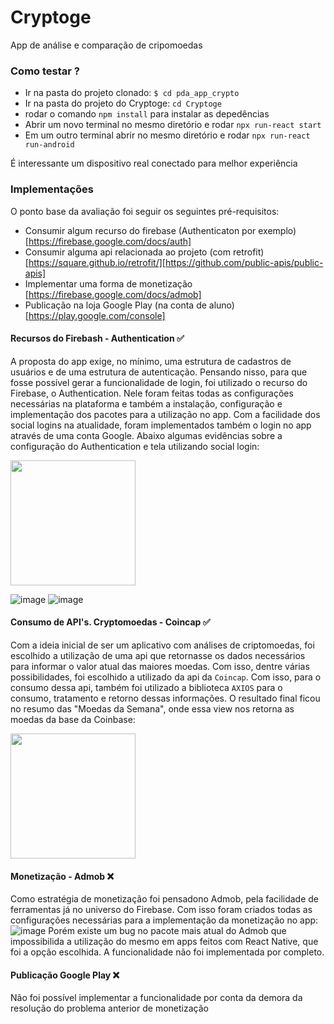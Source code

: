 # Cryptoge

App de análise e comparação de cripomoedas
### Como testar ?
- Ir na pasta do projeto clonado: `$ cd pda_app_crypto`
- Ir na pasta do projeto do Cryptoge: `cd Cryptoge`
- rodar o comando `npm install` para instalar as depedências 
- Abrir um novo terminal no mesmo diretório e rodar `npx run-react start`
- Em um outro terminal abrir no mesmo diretório e rodar `npx run-react run-android`

É interessante um dispositivo real conectado para melhor experiência


### Implementações 

O ponto base da avaliação foi seguir os seguintes pré-requisitos:

- Consumir algum recurso do firebase (Authenticaton por exemplo)[https://firebase.google.com/docs/auth]
- Consumir alguma api relacionada ao projeto (com retrofit)[https://square.github.io/retrofit/][https://github.com/public-apis/public-apis]
- Implementar uma forma de monetização [https://firebase.google.com/docs/admob]
- Publicação na loja Google Play (na conta de aluno)[https://play.google.com/console]

#### Recursos do Firebash - Authentication ✅

A proposta do app exige, no mínimo, uma estrutura de cadastros de usuários e de uma estrutura de autenticação. Pensando nisso, para que fosse possível gerar a funcionalidade de login, foi utilizado o recurso do Firebase, o Authentication. Nele foram feitas todas as configurações necessárias na plataforma e também a instalação, configuração e implementação dos pacotes para a utilização no app. Com a facilidade dos social logins na atualidade, foram implementados também o login no app através de uma conta Google. Abaixo algumas evidências sobre a configuração do Authentication e tela utilizando social login:

<img src="https://user-images.githubusercontent.com/33101169/118346484-3d744180-b512-11eb-945a-094b6efbde88.png" width="200" align="center">

![image](https://user-images.githubusercontent.com/33101169/118346462-fbe39680-b511-11eb-9ef4-10694baacadd.png)
![image](https://user-images.githubusercontent.com/33101169/118346475-1b7abf00-b512-11eb-9980-e8ac2001926f.png)


#### Consumo de API's. Cryptomoedas - Coincap ✅

Com a ideia inicial de ser um aplicativo com análises de criptomoedas, foi escolhido a utilização de uma api que retornasse os dados necessários para informar o valor atual das maiores moedas. Com isso, dentre várias possibilidades, foi escolhido a utilizado da api da `Coincap`. Com isso, para o consumo dessa api, também foi utilizado a biblioteca `AXIOS` para o consumo, tratamento e retorno dessas informações. O resultado final ficou no resumo das "Moedas da Semana", onde essa view nos retorna as moedas da base da Coinbase:

<img src="https://user-images.githubusercontent.com/33101169/118346626-3e59a300-b513-11eb-811d-b53e62aa0eca.gif" width="200" align="center">

#### Monetização - Admob ❌
Como estratégia de monetização foi pensadono Admob, pela facilidade de ferramentas já no universo do Firebase. Com isso foram criados todas as configurações necessárias para a implementação da monetização no app:
![image](https://user-images.githubusercontent.com/33101169/118346706-b922be00-b513-11eb-81c6-e26096e53efd.png)
Porém existe um bug no pacote mais atual do Admob que impossibilida a utilização do mesmo em apps feitos com React Native, que foi a opção escolhida. A funcionalidade não foi implementada por completo.

#### Publicação Google Play ❌
Não foi possível implementar a funcionalidade por conta da demora da resolução do problema anterior de monetização 




